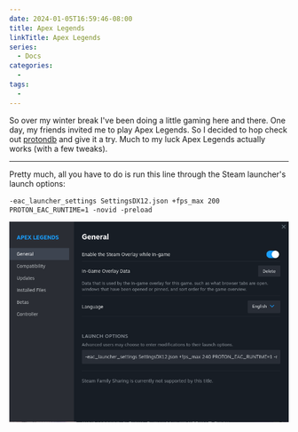 ```yaml
---
date: 2024-01-05T16:59:46-08:00
title: Apex Legends
linkTitle: Apex Legends
series: 
  - Docs
categories:
  - 
tags:
  - 
---
```


So over my winter break I've been doing a little gaming here and there. One day, my friends invited me to play Apex Legends. So I decided to hop check out [protondb](https://www.protondb.com/) and give it a try. Much to my luck Apex Legends actually works (with a few tweaks).

---


Pretty much, all you have to do is run this line through the Steam launcher's launch options:

```
-eac_launcher_settings SettingsDX12.json +fps_max 200 PROTON_EAC_RUNTIME=1 -novid -preload

```
![Launch Options](image.png)